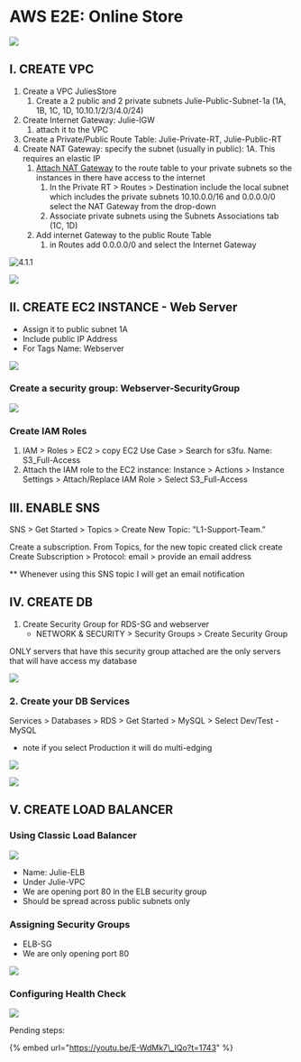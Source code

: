 # AWS E2E: Online Store

![](../../../.gitbook/assets/image%20%2895%29.png)

## I. CREATE VPC

1. Create a VPC JuliesStore
   1. Create a 2 public and 2 private subnets Julie-Public-Subnet-1a \(1A, 1B, 1C, 1D, 10.10.1/2/3/4.0/24\)
2. Create Internet Gateway: Julie-IGW
   1. attach it to the VPC
3. Create a Private/Public Route Table: Julie-Private-RT, Julie-Public-RT
4. Create NAT Gateway: specify the subnet \(usually in public\): 1A. This requires an elastic IP
   1. [Attach NAT Gateway](https://youtu.be/E-WdMk7_IQo?t=912) to the route table to your private subnets  so the instances in there have access to the internet
      1. In the Private RT &gt; Routes &gt; Destination include the local subnet which includes the private subnets 10.10.0.0/16 and 0.0.0.0/0 select the NAT Gateway from the drop-down
      2. Associate private subnets using the Subnets Associations tab \(1C, 1D\)
   2. Add internet Gateway to the public Route Table
      1. in Routes add 0.0.0.0/0 and select the Internet Gateway

![4.1.1](../../../.gitbook/assets/image%20%2891%29.png)

![](../../../.gitbook/assets/image%20%28106%29.png)

## II. CREATE EC2 INSTANCE - Web Server

* Assign it to public subnet 1A
* Include public IP Address
* For Tags Name: Webserver

![](../../../.gitbook/assets/image%20%289%29.png)

### Create a security group: Webserver-SecurityGroup

![](../../../.gitbook/assets/image%20%2819%29.png)

### 

### Create IAM Roles

1. IAM &gt; Roles &gt; EC2 &gt; copy EC2 Use Case &gt; Search for s3fu.  Name: S3\_Full-Access
2. Attach the IAM role to the EC2 instance: Instance &gt; Actions &gt; Instance Settings &gt; Attach/Replace IAM Role &gt; Select S3\_Full-Access

## III. ENABLE SNS 

SNS &gt; Get Started &gt; Topics &gt; Create New Topic: "L1-Support-Team." 

Create a subscription. From Topics, for the new topic created click create Create Subscription &gt; Protocol: email &gt; provide an email address

\*\* Whenever using this SNS topic I will get an email notification  



## IV. CREATE DB

1. Create Security Group for RDS-SG and webserver
   * NETWORK & SECURITY &gt; Security Groups &gt; Create Security Group

ONLY servers that have this security group attached are the only servers that will have access my database

![](../../../.gitbook/assets/image%20%2831%29.png)

### 2. Create your DB Services

Services &gt; Databases &gt; RDS &gt; Get Started &gt; MySQL &gt; Select Dev/Test - MySQL

* note if you select Production it will do multi-edging

![](../../../.gitbook/assets/image%20%2834%29.png)

![](../../../.gitbook/assets/image%20%2882%29.png)



## V. CREATE LOAD BALANCER

### Using Classic Load Balancer

![](../../../.gitbook/assets/image%20%2818%29.png)

* Name: Julie-ELB
* Under Julie-VPC
* We are opening port 80 in the ELB security group
* Should be spread across public subnets only

### Assigning Security Groups

* ELB-SG
* We are only opening port 80

![](../../../.gitbook/assets/image%20%28111%29.png)

### Configuring Health Check

![](../../../.gitbook/assets/image%20%282%29.png)



Pending steps:

{% embed url="https://youtu.be/E-WdMk7\_IQo?t=1743" %}






